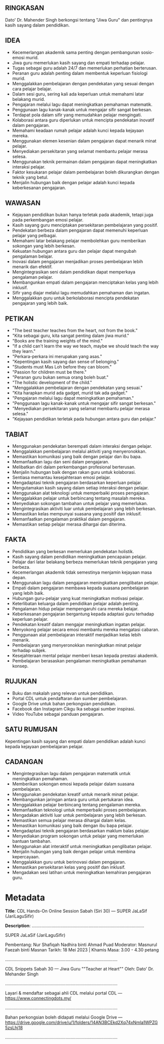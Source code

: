 ## RINGKASAN
Dato' Dr. Mahender Singh berkongsi tentang "Jiwa Guru" dan pentingnya kasih sayang dalam pendidikan.

## IDEA
- Kecemerlangan akademik sama penting dengan pembangunan sosio-emosi murid.
- Jiwa guru memerlukan kasih sayang dan empati terhadap pelajar.
- Tugas sebagai guru adalah 24/7 dan memerlukan perhatian berterusan.
- Peranan guru adalah penting dalam membentuk keperluan fisiologi murid.
- Menggalakkan pembelajaran dengan pendekatan yang sesuai dengan cara pelajar belajar.
- Dalam sesi guru, sering kali ada keperluan untuk memahami latar belakang murid.
- Pengajaran melalui lagu dapat meningkatkan pemahaman matematik.
- Penggunaan lagu kanak-kanak untuk mengajar sifir sangat berkesan.
- Terdapat pola dalam sifir yang memudahkan pelajar mengingati.
- Kolaborasi antara guru diperlukan untuk mencipta pendekatan inovatif dalam pengajaran.
- Memahami keadaan rumah pelajar adalah kunci kepada kejayaan mereka.
- Menggunakan elemen kesenian dalam pengajaran dapat menarik minat pelajar.
- Menyediakan persekitaran yang selamat membantu pelajar merasa selesa.
- Menggunakan teknik permainan dalam pengajaran dapat meningkatkan interaksi pelajar.
- Faktor kesukaran pelajar dalam pembelajaran boleh dikurangkan dengan teknik yang betul.
- Menjalin hubungan baik dengan pelajar adalah kunci kepada keberkesanan pengajaran.

## WAWASAN
- Kejayaan pendidikan bukan hanya terletak pada akademik, tetapi juga pada perkembangan emosi pelajar.
- Kasih sayang guru menciptakan persekitaran pembelajaran yang positif.
- Pendekatan berbeza dalam pengajaran dapat memenuhi keperluan pelajar yang pelbagai.
- Memahami latar belakang pelajar membolehkan guru memberikan sokongan yang lebih berkesan.
- Kekuatan hubungan antara guru dan pelajar dapat mengubah pengalaman belajar.
- Inovasi dalam pengajaran menjadikan proses pembelajaran lebih menarik dan efektif.
- Mengintegrasikan seni dalam pendidikan dapat memperkaya pengalaman pelajar.
- Membangunkan empati dalam pengajaran menciptakan kelas yang lebih inklusif.
- Sifir yang diajar melalui lagu memudahkan pemahaman dan ingatan.
- Menggalakkan guru untuk berkolaborasi mencipta pendekatan pengajaran yang lebih baik.

## PETIKAN
- "The best teacher teaches from the heart, not from the book."
- "Kita sebagai guru, kita sangat penting dalam jiwa murid."
- "Books are the training weights of the mind."
- "If a child can't learn the way we teach, maybe we should teach the way they learn."
- "Perkara-perkara ini merupakan yang asas."
- "Kepentingan kasih sayang dan sense of belonging."
- "Students must Mas Loh before they can bloom."
- "Passion for children must be there."
- "Peranan guru bukan semua orang boleh buat."
- "The holistic development of the child."
- "Menggalakkan pembelajaran dengan pendekatan yang sesuai."
- "Kita harapkan murid ada gadget, murid tak ada gadget."
- "Pengajaran melalui lagu dapat meningkatkan pemahaman."
- "Penggunaan lagu kanak-kanak untuk mengajar sifir sangat berkesan."
- "Menyediakan persekitaran yang selamat membantu pelajar merasa selesa."
- "Kejayaan pendidikan terletak pada hubungan antara guru dan pelajar."

## TABIAT
- Menggunakan pendekatan berempati dalam interaksi dengan pelajar.
- Menggalakkan pembelajaran melalui aktiviti yang menyeronokkan.
- Memastikan komunikasi yang baik dengan pelajar dan ibu bapa.
- Memanfaatkan lagu dan seni dalam pengajaran.
- Melibatkan diri dalam perkembangan profesional berterusan.
- Menjalin hubungan baik dengan rakan guru untuk kolaborasi.
- Sentiasa memantau kesejahteraan emosi pelajar.
- Mengadaptasi teknik pengajaran berdasarkan keperluan pelajar.
- Mengutamakan kasih sayang dalam setiap interaksi dengan pelajar.
- Menggunakan alat teknologi untuk memperbaiki proses pengajaran.
- Menggalakkan pelajar untuk berbincang tentang masalah mereka.
- Menyediakan sokongan tambahan untuk pelajar yang memerlukan.
- Mengintegrasikan aktiviti luar untuk pembelajaran yang lebih berkesan.
- Memastikan kelas mempunyai suasana yang positif dan inklusif.
- Memanfaatkan pengalaman praktikal dalam pengajaran.
- Memastikan setiap pelajar merasa dihargai dan diterima.

## FAKTA
- Pendidikan yang berkesan memerlukan pendekatan holistik.
- Kasih sayang dalam pendidikan meningkatkan pencapaian pelajar.
- Pelajar dari latar belakang berbeza memerlukan teknik pengajaran yang berbeza.
- Kecemerlangan akademik tidak semestinya menjamin kejayaan masa depan.
- Menggunakan lagu dalam pengajaran meningkatkan penglibatan pelajar.
- Empati dalam pengajaran membawa kepada suasana pembelajaran yang lebih baik.
- Hubungan guru-pelajar yang kuat meningkatkan motivasi pelajar.
- Keterlibatan keluarga dalam pendidikan pelajar adalah penting.
- Pengalaman hidup pelajar mempengaruhi cara mereka belajar.
- Keberkesanan pengajaran bergantung kepada adaptasi guru terhadap keperluan pelajar.
- Pendekatan kreatif dalam mengajar meningkatkan ingatan pelajar.
- Menyokong pelajar secara emosi membantu mereka mengatasi cabaran.
- Penggunaan alat pembelajaran interaktif menjadikan kelas lebih menarik.
- Pembelajaran yang menyeronokkan meningkatkan minat pelajar terhadap subjek.
- Kesejahteraan mental pelajar memberi kesan kepada prestasi akademik.
- Pembelajaran berasaskan pengalaman meningkatkan pemahaman konsep.

## RUJUKAN
- Buku dan makalah yang relevan untuk pendidikan.
- Portal CDL untuk pendaftaran dan sumber pembelajaran.
- Google Drive untuk bahan perkongsian pendidikan.
- Facebook dan Instagram Cikgu Ika sebagai sumber inspirasi.
- Video YouTube sebagai panduan pengajaran.

## SATU RUMUSAN
Kepentingan kasih sayang dan empati dalam pendidikan adalah kunci kepada kejayaan pembelajaran pelajar.

## CADANGAN
- Mengintegrasikan lagu dalam pengajaran matematik untuk meningkatkan pemahaman.
- Memberikan sokongan emosi kepada pelajar dalam suasana pembelajaran.
- Menggunakan pendekatan kreatif untuk menarik minat pelajar.
- Membangunkan jaringan antara guru untuk pertukaran idea.
- Menggalakkan pelajar berbincang tentang pengalaman mereka.
- Memanfaatkan teknologi untuk memperbaiki proses pembelajaran.
- Mengadakan aktiviti luar untuk pembelajaran yang lebih berkesan.
- Memastikan semua pelajar merasa dihargai dalam kelas.
- Memastikan komunikasi yang baik dengan ibu bapa pelajar.
- Mengadaptasi teknik pengajaran berdasarkan maklum balas pelajar.
- Menyediakan program sokongan untuk pelajar yang memerlukan bantuan tambahan.
- Menggunakan alat interaktif untuk meningkatkan penglibatan pelajar.
- Menjalin hubungan yang baik dengan pelajar untuk membina kepercayaan.
- Menggalakkan guru untuk berinovasi dalam pengajaran.
- Memastikan persekitaran kelas yang positif dan inklusif.
- Mengadakan sesi latihan untuk meningkatkan kemahiran pengajaran guru.

# Metadata
**Title**: CDL Hands-On Online Session Sabah (Siri 30) — SUPER JaLaSif (JariLaguSifir)

**Description**: ...........................................................................................

SUPER JaLaSif (JariLaguSifir)

Pembentang: Nur Shafiqah Nadhira binti Ahmad Puad
Moderator: Masnurul Faezah binti Masnan
Tarikh: 18 Mei 2023   |   Khamis
Masa: 3.00 - 4.30 petang

...........................................................................................

CDL Snippets Sabah 30 — Jiwa Guru ""Teacher at Heart""
Oleh: Dato' Dr. Mehander Singh

...........................................................................................

Layari & mendaftar sebagai ahli CDL melalui portal CDL — https://www.connectingdots.my/

...........................................................................................

Bahan perkongsian boleh didapati melalui Google Drive — https://drive.google.com/drive/u/1/folders/14AN3BCEkd2Xq74xNmla1WPZG5zsLhj18

...........................................................................................